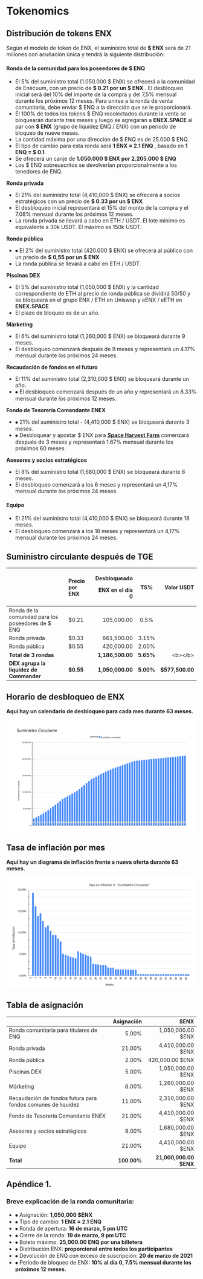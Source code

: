 # Tokenomics

## Distribución de tokens ENX <a id="aaa7"></a>

Según el modelo de token de ENX, el suministro total de **$ ENX** será de 21 millones con acuñación única y tendrá la siguiente distribución:

#### Ronda de la comunidad para los poseedores de $ ENQ

* El 5% del suministro total \(1.050.000 $ ENX\) se ofrecerá a la comunidad de Enecuum, con un precio de **$ 0.21 por un $ ENX** . El desbloqueo inicial será del 10% del importe de la compra y del 7,5% mensual durante los próximos 12 meses. Para unirse a la ronda de venta comunitaria, debe enviar $ ENQ a la dirección que se le proporcionará.
* El 100% de todos los tokens $ ENQ recolectados durante la venta se bloquearán durante tres meses y luego se agregarán a **ENEX.SPACE** al par con **$ ENX** \(grupo de liquidez ENQ / ENX\) con un período de bloqueo de nueve meses.
* La cantidad máxima por una dirección de $ ENQ es de 25.000 $ ENQ.
* El tipo de cambio para esta ronda será **1 ENX = 2.1 ENQ** , basado en **1 ENQ = $ 0.1**.
* Se ofrecerá un canje de **1.050.000 $ ENX por 2.205.000 $ ENQ**
* Los $ ENQ sobreuscritos se devolverían proporcionalmente a los tenedores de ENQ.

**Ronda privada**

* El 21% del suministro total \(4,410,000 $ ENX\) se ofrecerá a socios estratégicos con un precio de **$ 0.33 por un $ ENX**
* El desbloqueo inicial representará el 15% del monto de la compra y el 7.08% mensual durante los próximos 12 meses.
* La ronda privada se llevará a cabo en ETH / USDT. El lote mínimo es equivalente a 30k USDT. El máximo es 150k USDT.

**Ronda pública**

* ⦁ El 2% del suministro total \(420.000 $ ENX\) se ofrecerá al público con un precio de **$ 0,55 por un $ ENX**
* La ronda pública se llevará a cabo en ETH / USDT.

**Piscinas DEX**

* El 5% del suministro total \(1,050,000 $ ENX\) y la cantidad correspondiente de ETH al precio de ronda pública se dividirá 50/50 y se bloqueará en el grupo ENX / ETH en Uniswap y eENX / eETH en **ENEX.SPACE**
* El plazo de bloqueo es de un año.

**Márketing**

* El 6% del suministro total \(1,260,000 $ ENX\) se bloqueará durante 9 meses. 
* El desbloqueo comenzará después de 9 meses y representará un 4.17% mensual durante los próximos 24 meses. 

**Recaudación de fondos en el futuro**

* El 11% del suministro total \(2,310,000 $ ENX\) se bloqueará durante un año.
* ⦁ El desbloqueo comenzará después de un año y representará un 8.33% mensual durante los próximos 12 meses.

**Fondo de Tesorería Comandante ENEX**

* ⦁ 21% del suministro total - \(4,410,000 $ ENX\) se bloqueará durante 3 meses.
* ⦁ Desbloquear y apostar $ ENX para [**Space Harvest Farm**](yield-farming-space-harvest-farm.md)  comenzará después de 3 meses y representará 1.67% mensual durante los próximos 60 meses.

**Asesores y socios estratégicos**

* El 8% del suministro total \(1,680,000 $ ENX\) se bloqueará durante 6 meses. 
* El desbloqueo comenzará a los 6 meses y representará un 4,17% mensual durante los próximos 24 meses.

#### Equipo 

* El 21% del suministro total \(4,410,000 $ ENX\) se bloqueará durante 18 meses.
* El desbloqueo comenzará a los 18 meses y representará un 4,17% mensual durante los próximos 24 meses.

## Suministro circulante después de TGE

<table>
  <thead>
    <tr>
      <th style="text-align:left"></th>
      <th style="text-align:left">Precio por ENX</th>
      <th style="text-align:right">
        <p>Desbloqueado</p>
        <p>ENX en el d&#xED;a 0</p>
      </th>
      <th style="text-align:center">TS%</th>
      <th style="text-align:right">Valor USDT</th>
    </tr>
  </thead>
  <tbody>
    <tr>
      <td style="text-align:left">Ronda de la comunidad para los poseedores de $ ENQ</td>
      <td style="text-align:left">$0.21</td>
      <td style="text-align:right">105,000.00</td>
      <td style="text-align:center">0.5%</td>
      <td style="text-align:right"></td>
    </tr>
    <tr>
      <td style="text-align:left">Ronda privada</td>
      <td style="text-align:left">$0.33</td>
      <td style="text-align:right">661,500.00</td>
      <td style="text-align:center">3.15%</td>
      <td style="text-align:right"></td>
    </tr>
    <tr>
      <td style="text-align:left">Ronda p&#xFA;blica</td>
      <td style="text-align:left">$0.55</td>
      <td style="text-align:right">420,000.00</td>
      <td style="text-align:center">2.00%</td>
      <td style="text-align:right"></td>
    </tr>
    <tr>
      <td style="text-align:left"><b>Total de 3 rondas</b>
      </td>
      <td style="text-align:left"><b> </b>
      </td>
      <td style="text-align:right"><b>1,186,500.00</b>
      </td>
      <td style="text-align:center"><b>5.65%</b>
      </td>
      <td style="text-align:right">&lt;b&gt;&lt;/b&gt;</td>
    </tr>
    <tr>
      <td style="text-align:left"><b>DEX agrupa la liquidez de Commander</b>
      </td>
      <td style="text-align:left"><b>$0.55</b>
      </td>
      <td style="text-align:right"><b>1,050,000.00</b>
      </td>
      <td style="text-align:center"><b>5.00%</b>
      </td>
      <td style="text-align:right"><b>$577,500.00</b>
      </td>
    </tr>
  </tbody>
</table>

## Horario de desbloqueo de ENX <a id="68b3"></a>

**Aquí hay un calendario de desbloqueo para cada mes durante 63 meses.**

![](.gitbook/assets/12312.png)

## Tasa de inflación por mes

**Aquí hay un diagrama de inflación frente a nueva oferta durante 63 meses.**

![](.gitbook/assets/12313.png)

## Tabla de asignación 

|  | Asignación | $ENX |
| :--- | ---: | ---: |
| Ronda comunitaria para titulares de ENQ | 5.00% | 1,050,000.00 $ENX |
| Ronda privada  | 21.00% | 4,410,000.00 $ENX |
| Ronda pública | 2.00% | 420,000.00  $ENX |
| Piscinas DEX | 5.00% | 1,050,000.00 $ENX |
| Márketing | 6.00% | 1,260,000.00  $ENX |
| Recaudación de fondos futura para fondos comunes de liquidez | 11.00% | 2,310,000.00 $ENX |
| Fondo de Tesorería Comandante ENEX | 21.00% | 4,410,000.00 $ENX |
| Asesores y socios estratégicos | 8.00% | 1,680,000.00 $ENX |
| Equipo | 21.00% | 4,410,000.00 $ENX |
| **Total** | **100.00%** | **21,000,000.00 $ENX** |

## Apéndice 1.

### Breve explicación de la ronda comunitaria:

* ⦁ Asignación: **1,050,000 $ENX**
* ⦁ Tipo de cambio: **1 ENX = 2.1 ENQ**
* ⦁ Ronda de apertura: **16 de marzo, 5 pm UTC**
* ⦁ Cierre de la ronda: **19 de marzo, 9 pm UTC**
* ⦁ Boleto máximo: **25,000.00 ENQ por una billetera**
* ⦁ Distribución ENX: **proporcional entre todos los participantes**
* ⦁ Devolución de ENQ con exceso de suscripción: **20 de marzo de 2021**
* ⦁ Período de bloqueo de ENX: **10% al día 0, 7.5% mensual durante los próximos 12 meses.**



